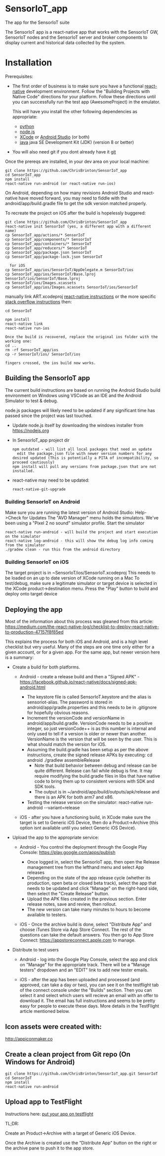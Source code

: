 # SensorIoT_app
The app for the SensorIoT suite

The SensorIoT app is a react-native app that works with the SensorIoT GW, SensorIoT nodes and the SensorIoT server and broker components to display current and historical data collected by the system.

# Installation
Prerequisites:
- The first order of business is to make sure you have a functional [react-native](https://facebook.github.io/react-native/docs/getting-started) development environment. Follow the "Building Projects with Native Code" directions for your platform.
  Follow these directions until you can successfully run the test app (AwesomeProject) in the emulator.
  
  This will have you install the other following dependencies as appropriate:
  - [python](https://www.python.org/)
  - [node.js](https://nodejs.org/en/)
  - [XCode](https://developer.apple.com/xcode/) or [Android Studio](https://developer.android.com/studio/index.html) (or both)
  - [java](https://www.java.com) java SE Development Kit (JDK) (version 8 or better)

- You will also need git if you dont already have it [git](https://www.git-scm.com/downloads)

Once the prereqs are installed, in your dev area on your local machine:

    git clone https://github.com/ChrisBrinton/SensorIoT_app
    cd SensorIoT_app
    npm install
    react-native run-android (or react-native run-ios)

On Android, depending on how many revisions Android Studio and react-native have moved forward, you may need to fiddle with the android/app/build.gradle file to get the sdk version matched properly.

To recreate the project on iOS after the build is hopelessly buggered:

    git clone https://github.com/ChrisBrinton/SensorIoT_app
    react-native init SensorIoT (yes, a different app with a different name)
    cp SensorIoT_app/actions/* SensorIoT
    cp SensorIoT_app/components/* SensorIoT
    cp SensorIoT_app/containers/* SensorIoT
    cp SensorIoT_app/reducers/* SensorIoT
    cp SensorIoT_app/package.json SensorIoT
    cp SensorIoT_app/package-lock.json SensorIoT

      for iOS
    cp SensorIoT_app/ios/SensorIoT/AppDelegate.m SensorIoT/ios
    cp SensorIoT_app/ios/SensorIoT/Base.lproj SensorIoT/ios/SensorIoT/Base.lproj
    rm SensorIoT/ios/Images.xcassets
    cp SensotIoT_app/ios/Images.xcassets SensorIoT/ios/SensorIoT

manually link ART.xcodeproj [react-native instructions](https://facebook.github.io/react-native/docs/linking-libraries-ios.html#manual-linking) or the more specific [stack overflow instructions](https://stackoverflow.com/questions/37658957/no-component-found-for-view-with-name-artshape/49381982#49381982) then:

    cd SensorIoT

    npm install
    react-native link
    react-native run-ios

    Once the build is recovered, replace the original ios folder with the working one:
    cd ..
    rm -rf SensorIoT_app/ios
    cp -r SensorIoT/ios/ SensorIoT/ios
    
    fingers crossed, the ios build now works.



## Building the SensorIoT app
The current build instructions are based on running the Android Studio build environment on Windows using VSCode as an IDE and the Android Simulator to test & debug.

node.js packages will likely need to be updated if any significant time has passed since the project was last touched.
- Update node.js itself by downloading the windows installer from https://nodejs.org
 
- In SensorIoT_app project dir

      npm outdated - will list all local packages that need an update
        edit the package.json file with newer version numbers for any desired updated (This is potentially a PITA of incompatibility, so proceed cautiously)
      npm install will pull any versions from package.json that are not installed. 
 
- react-native may need to be updated:

      react-native-git-upgrade
    
### Building SensorIoT on Android
Make sure you are running the latest version of Android Studio: Help->Check for Updates
The "AVD Manager" menu holds the simulators. We've been using a "Pixel 2 no sound" simulator profile. Start the simulator


    react-native run-android - will build the project and start execution on the simulator
    react-native log-android - this will show the debug log info coming from the simulator
    ./gradew clean - run this from the android directory

### Building SensorIoT on iOS
The target project is in ~SensorIoT/ios/SensorIoT.xcodeproj
This needs to be loaded on an up to date version of XCode running on a Mac
To test/debug, make sure a legitimate simulator or target device is selected in the XCode product->destination menu.
Press the "Play" button to build and deploy onto target device

## Deploying the app
Most of the information about this process was gleaned from this article:
https://medium.com/the-react-native-log/checklist-to-deploy-react-native-to-production-47157f8f85ed

This explains the process for both iOS and Android, and is a high level checklist but very useful. Many of the steps are one
time only either for a given account, or for a given app. For the same app, but newer version here is a summary:

- Create a build for both platforms. 
  - Android - create a release build and then a "Signed APK" - https://facebook.github.io/react-native/docs/signed-apk-android.html
    - The keystore file is called SensorIoT.keystore and the alias is sensoriot-alias. The password is stored in android/app/gradle.properties
      and this needs to be in .gitignore for hopefully obvious reasons.
    - Increment the versionCode and versionName in android/app/build.gradle. VersionCode needs to be a positive integer, so just versionCode++ is as
      this number is internal and only used to tell if a version is older or newer than another. VersionName is the version that will be seen
      by the user. This is what should match the version for iOS.
    - Assuming the build.gradle has been setup as per the above instructions, create the signed release APKs by executing:
      cd android
      ./gradlew assembleRelease
        - Note that build behavior between debug and release can be quite different. Release can fail while debug is fine. It may require modifying the build.gradle files in libs that have native code to bring them up to consistent versions with SDK and SDK tools.
        - The output is in ~/android/app/build/outputs/apk/release and there is an APK for both arm7 and x86.
    - Testing the release version on the simulator:
      react-native run-android --variant=release

  - iOS - after you have a functioning build, in XCode make sure the target is set to Generic iOS Device, then do a Product->Archive (this option isnt
      available until you select Generic iOS Device).

- Upload the app to the appropriate service:
  - Android - You control the deployment through the Google Play Console: https://play.google.com/apps/publish
    - Once logged in, select the SensorIoT app, then open the Release management tree from the lefthand menu and select App releases
    - Depending on the state of the app release cycle (whether its production, open beta or closed beta track), select the app that needs
      to be updated and click "Manage" on the right-hand side, then select the "Create Release" button.
    - Upload the APK files created in the previous section. Enter release notes, save and review, then rollout.
    - The new version can take many minutes to hours to become available to testers.


  - iOS - Once the archive build is done, select "Distribute App" and choose iTunes Store via App Store Connect. The rest of the questions can take the
      default answers. You then go to App Store Connect: https://appstoreconnect.apple.com to manage.

- Distribute to test users
  - Android - log into the Google Play Console, select the app and click on "Manage" for the appropriate track. There will be a "Manage testers"
    dropdown and an "EDIT" link to add new tester emails.

  - iOS - after the app has been uploaded and processed (and approved, can take a day or two), you can see it on the 
    testflight tab of the connect console under the "Builds" section. Then you can select it and select which users will
    recieve an email with an offer to download it. The email has full instructions and seems to be pretty easy for people
    to execute these days. More details in the TestFlight article mentioned below.

## Icon assets were created with:
http://appiconmaker.co

## Create a clean project from Git repo (On Windows for Android)

    git clone https://github.com/ChrisBrinton/SensorIoT_app.git SensorIoT
    cd SensorIoT
    npm install
    react-native run-android

## Upload app to TestFlight
Instructions here: 
[put your app on testflight](https://medium.com/@dmathewwws/steps-to-put-your-app-on-testflight-and-then-the-ios-app-store-10a7996411b1)

TL;DR:

  Create an Product->Archive with a target of Generic iOS Device. 
  
  Once the Archive is created use the "Distribute App" button on the right or the archive pane to push it to the app store.
  